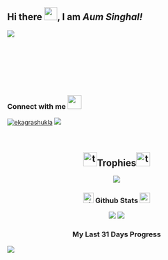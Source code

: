 
## Hi there <img src="https://raw.githubusercontent.com/MartinHeinz/MartinHeinz/master/wave.gif" width="30px">, I am *Aum Singhal!*

<!--
**aum-singhal/Aum-Singhal** is a ✨ _special_ ✨ repository because its `README.md` (this file) appears on your GitHub profile.

Here are some ideas to get you started:

- 🔭 I’m currently working on ...
- 🌱 I’m currently learning ...
- 👯 I’m looking to collaborate on ...
- 🤔 I’m looking for help with ...
- 💬 Ask me about ...
- 📫 How to reach me: ...
- 😄 Pronouns: ...
- ⚡ Fun fact: ...
-->

![](https://komarev.com/ghpvc/?username=aum-singhal)

<br>

<h3 align="left">Connect with me <img src="https://user-images.githubusercontent.com/53649201/99296951-8ef68900-286d-11eb-9bf3-fdb6cf13b585.gif" height="32px" style="padding-top: 80px;"></h3>
<p align="left">
<a href="https://www.linkedin.com/in/aum-s-895a86131/" target="blank"><img src="https://img.icons8.com/color/50/000000/linkedin.png" alt="ekagrashukla"/></a>
  <a href="https://discord.gg/FHHYWmD4C2"><img src="https://img.icons8.com/color/50/000000/discord.png" /></a> 
<!-- <a href="https://youtube.com/maliciousyunk" target="blank"><img src="https://img.icons8.com/color/50/000000/youtube-play.png" alt="maliciousyunk"/></a> -->
</p>

<br>

### <h2 align="center"><a href="https://emoji.gg/emoji/7356_trophy"><img src="https://emoji.gg/assets/emoji/7356_trophy.gif" width="32px" height="32px" alt="trophy"></a>Trophies<a href="https://emoji.gg/emoji/7356_trophy"><img src="https://emoji.gg/assets/emoji/7356_trophy.gif" width="32px" height="32px" alt="trophy"></a>
<p align="center"></h2>
  <img src="https://github-profile-trophy.vercel.app/?username=aum-singhal&column=4&margin-w=5&margin-h=5&theme=darkhub" />
</p>

### <h3 align="center"><a href="https://emoji.gg/emoji/7338_down_graph"><img src="https://emoji.gg/assets/emoji/7338_down_graph.png" width="24px" height="24px" alt="down_graph"></a> Github Stats <a href="https://emoji.gg/emoji/4639_up_graph"><img src="https://emoji.gg/assets/emoji/4639_up_graph.png" width="24px" height="24px" alt="up_graph"></a></h3>
<p align="center">
<img src="https://github-readme-stats.vercel.app/api?username=aum-singhal&&show_icons=true&title_color=ff0066&icon_color=bb2acf&text_color=00ffff&bg_color=00001a"> <img src="https://github-readme-stats.vercel.app/api/top-langs/?username=aum-singhal&title_color=ff0066&icon_color=bb2acf&text_color=00ffff&bg_color=00001a&layout=compact" />
</p>

<!-- [![Contribution Stats](https://github-contribution-stats.vercel.app/api/?username=lorddashme)](https://github.com/LordDashMe/github-contribution-stats/)
![Top Langs](https://github-readme-stats.vercel.app/api/top-langs/?username=aum-singhal)
<img align="center" src="https://github-readme-stats.vercel.app/api/top-langs?username=aum-singhal&show_icons=true&locale=en&layout=compact" alt="aum-singhal" /> -->

### <p align="center">My Last 31 Days Progress </p>
<img src="https://activity-graph.herokuapp.com/graph?username=aum-singhal&theme=xcode" />
